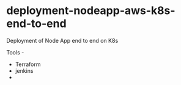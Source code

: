 # deployment-nodeapp-aws-k8s-end-to-end
Deployment of Node App end to end on K8s

Tools -
 - Terraform
 - jenkins
 -

